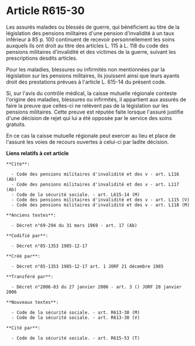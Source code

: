 # Article R615-30

Les assurés malades ou blessés de guerre, qui bénéficient au titre de la législation des pensions militaires d'une pension
d'invalidité à un taux inférieur à 85 p. 100 continuent de recevoir personnellement les soins auxquels ils ont droit au titre
des articles L. 115 à L. 118 du code des pensions militaires d'invalidité et des victimes de la guerre, suivant les
prescriptions desdits articles. 

Pour les maladies, blessures ou infirmités non mentionnées par la législation sur les pensions militaires, ils jouissent
ainsi que leurs ayants droit des prestations prévues à l'article L. 615-14 du présent code. 

Si, sur l'avis du contrôle médical, la caisse mutuelle régionale conteste l'origine des maladies, blessures ou infirmités, il
appartient aux assurés de faire la preuve que celles-ci ne relèvent pas de la législation sur les pensions militaires. Cette
preuve est réputée faite lorsque l'assuré justifie d'une décision de rejet qui lui a été opposée par le service des soins
gratuits. 

En ce cas la caisse mutuelle régionale peut exercer au lieu et place de l'assuré les voies de recours ouvertes à celui-ci par
ladite décision.

**Liens relatifs à cet article**

	**Cite**:

	  - Code des pensions militaires d'invalidité et des v - art. L116 (Ab)
	  - Code des pensions militaires d'invalidité et des v - art. L117 (Ab)
	  - Code de la sécurité sociale. - art. L615-14 (M)
	  - Code des pensions militaires d'invalidité et des v - art. L115 (V)
	  - Code des pensions militaires d'invalidité et des v - art. L118 (M)

	**Anciens textes**:

	  - Décret n°69-294 du 31 mars 1969 - art. 17 (Ab)

	**Codifié par**:

	  - Décret n°85-1353 1985-12-17

	**Créé par**:

	  - Décret n°85-1353 1985-12-17 art. 1 JORF 21 décembre 1985

	**Transféré par**:

	  - Décret n°2006-83 du 27 janvier 2006 - art. 3 () JORF 28 janvier 2006

	**Nouveaux textes**:

	  - Code de la sécurité sociale. - art. R613-30 (M)
	  - Code de la sécurité sociale. - art. R613-30 (V)

	**Cité par**:

	  - Code de la sécurité sociale. - art. R615-53 (T)
